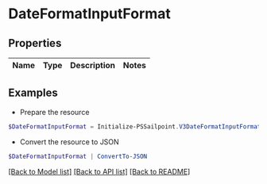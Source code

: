 # DateFormatInputFormat
## Properties

Name | Type | Description | Notes
------------ | ------------- | ------------- | -------------

## Examples

- Prepare the resource
```powershell
$DateFormatInputFormat = Initialize-PSSailpoint.V3DateFormatInputFormat 
```

- Convert the resource to JSON
```powershell
$DateFormatInputFormat | ConvertTo-JSON
```

[[Back to Model list]](../README.md#documentation-for-models) [[Back to API list]](../README.md#documentation-for-api-endpoints) [[Back to README]](../README.md)

